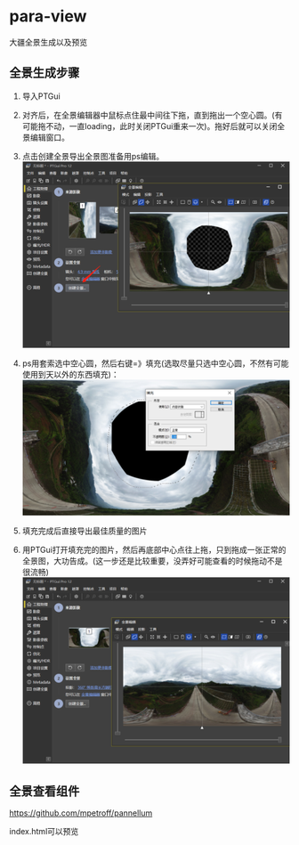 # para-view
大疆全景生成以及预览

## 全景生成步骤

1. 导入PTGui

2. 对齐后，在全景编辑器中鼠标点住最中间往下拖，直到拖出一个空心圆。(有可能拖不动，一直loading，此时关闭PTGui重来一次)。拖好后就可以关闭全景编辑窗口。

3. 点击创建全景导出全景图准备用ps编辑。
![1](./step/1.png)

4. ps用套索选中空心圆，然后右键=》填充(选取尽量只选中空心圆，不然有可能使用到天以外的东西填充)：
![2](./step/2.png)

5. 填充完成后直接导出最佳质量的图片

6. 用PTGui打开填充完的图片，然后再底部中心点往上拖，只到拖成一张正常的全景图，大功告成。(这一步还是比较重要，没弄好可能查看的时候拖动不是很流畅)
![3](./step/3.png)
## 全景查看组件

<https://github.com/mpetroff/pannellum>

index.html可以预览